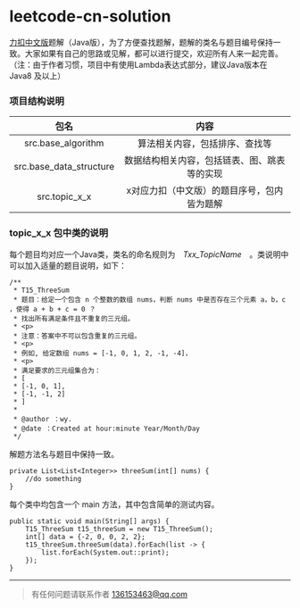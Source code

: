 # leetcode-cn-solution
[力扣中文版](https://leetcode-cn.com/)题解（Java版），为了方便查找题解，题解的类名与题目编号保持一致。大家如果有自己的思路或见解，都可以进行提交，欢迎所有人来一起完善。
（注：由于作者习惯，项目中有使用Lambda表达式部分，建议Java版本在 Java8 及以上）
### 项目结构说明
包名|内容
:---:|:---:
src.base_algorithm|算法相关内容，包括排序、查找等 
src.base_data_structure|数据结构相关内容，包括链表、图、跳表等的实现
src.topic_x_x|x对应力扣（中文版）的题目序号，包内皆为题解

### topic_x_x 包中类的说明
每个题目均对应一个Java类，类名的命名规则为&#8195;*Txx_TopicName*&#8195;。类说明中可以加入适量的题目说明，如下：

```
/**
 * T15_ThreeSum
 * 题目：给定一个包含 n 个整数的数组 nums，判断 nums 中是否存在三个元素 a，b，c ，使得 a + b + c = 0 ？
 * 找出所有满足条件且不重复的三元组。
 * <p>
 * 注意：答案中不可以包含重复的三元组。
 * <p>
 * 例如, 给定数组 nums = [-1, 0, 1, 2, -1, -4]，
 * <p>
 * 满足要求的三元组集合为：
 * [
 * [-1, 0, 1],
 * [-1, -1, 2]
 * ]
 *
 * @author ：wy.
 * @date ：Created at hour:minute Year/Month/Day
 */ 
 ```
解题方法名与题目中保持一致。
```
private List<List<Integer>> threeSum(int[] nums) {
    //do something
}
```
每个类中均包含一个 main 方法，其中包含简单的测试内容。
```
public static void main(String[] args) {
    T15_ThreeSum t15_threeSum = new T15_ThreeSum();
    int[] data = {-2, 0, 0, 2, 2};
    t15_threeSum.threeSum(data).forEach(list -> {
        list.forEach(System.out::print);
    });
}
```
---
>有任何问题请联系作者 136153463@qq.com
